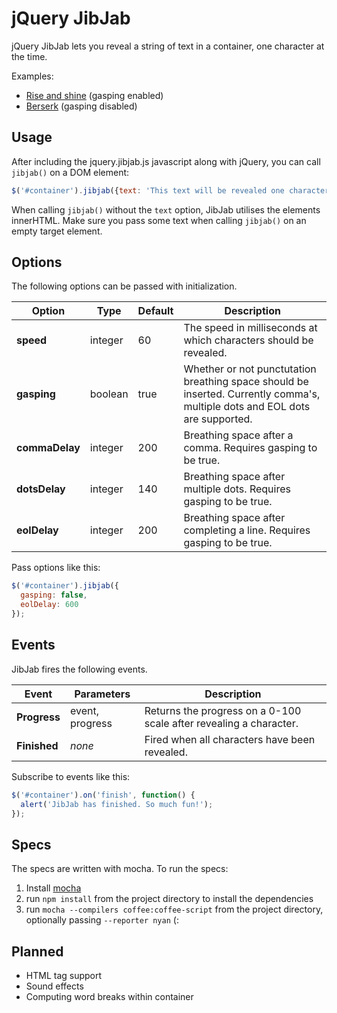 # jQuery JibJab

jQuery JibJab lets you reveal a string of text in a container, one character at the time.

Examples:

- [Rise and shine](http://richardvenneman.github.com/jibjab/rise-and-shine.html) (gasping enabled)
- [Berserk](http://richardvenneman.github.com/jibjab/berserk.html) (gasping disabled)

## Usage

After including the jquery.jibjab.js javascript along with jQuery, you can call `jibjab()` on a DOM element:

```javascript
$('#container').jibjab({text: 'This text will be revealed one character at the time' });
```

When calling `jibjab()` without the `text` option, JibJab utilises the elements innerHTML. Make sure you pass some text when calling `jibjab()` on an empty target element.

## Options

The following options can be passed with initialization.

| Option         | Type    | Default | Description                                                                                                                  |
| -------------- | ------- | ------- | ---------------------------------------------------------------------------------------------------------------------------- |
| **speed**      | integer | 60      | The speed in milliseconds at which characters should be revealed.                                                            |
| **gasping**    | boolean | true    | Whether or not punctutation breathing space should be inserted. Currently comma's, multiple dots and EOL dots are supported. |
| **commaDelay** | integer | 200     | Breathing space after a comma. Requires gasping to be true.                                                                  |
| **dotsDelay**  | integer | 140     | Breathing space after multiple dots. Requires gasping to be true.                                                            |
| **eolDelay**   | integer | 200     | Breathing space after completing a line. Requires gasping to be true.                                                        |

Pass options like this:

```javascript
$('#container').jibjab({
  gasping: false,
  eolDelay: 600
});
```

## Events

JibJab fires the following events.

| Event        | Parameters      | Description                                                        |
| ------------ | --------------- | ------------------------------------------------------------------ |
| **Progress** | event, progress | Returns the progress on a 0-100 scale after revealing a character. |
| **Finished** | *none*          | Fired when all characters have been revealed.                      |

Subscribe to events like this:

```javascript
$('#container').on('finish', function() {
  alert('JibJab has finished. So much fun!');
});
```

## Specs

The specs are written with mocha. To run the specs:

1. Install [mocha](http://visionmedia.github.com/mocha)
2. run `npm install` from the project directory to install the dependencies
3. run `mocha --compilers coffee:coffee-script` from the project directory, optionally passing `--reporter nyan` (:

## Planned

- HTML tag support
- Sound effects
- Computing word breaks within container
